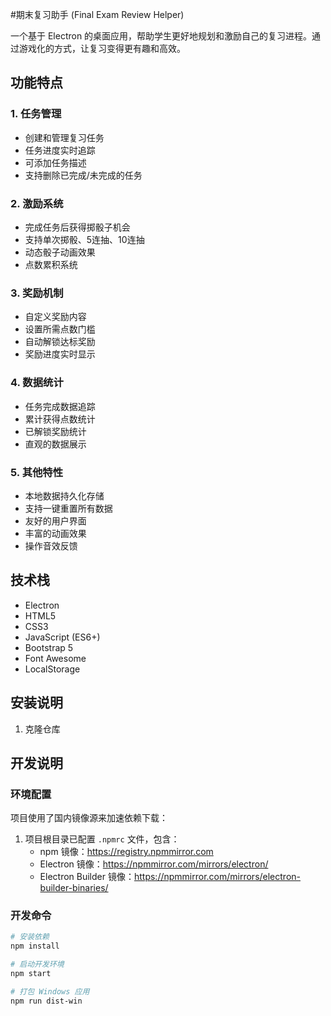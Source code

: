 #期末复习助手 (Final Exam Review Helper)

一个基于 Electron 的桌面应用，帮助学生更好地规划和激励自己的复习进程。通过游戏化的方式，让复习变得更有趣和高效。



## 功能特点

### 1. 任务管理

- 创建和管理复习任务
- 任务进度实时追踪
- 可添加任务描述
- 支持删除已完成/未完成的任务

### 2. 激励系统

- 完成任务后获得掷骰子机会
- 支持单次掷骰、5连抽、10连抽
- 动态骰子动画效果
- 点数累积系统

### 3. 奖励机制

- 自定义奖励内容
- 设置所需点数门槛
- 自动解锁达标奖励
- 奖励进度实时显示

### 4. 数据统计

- 任务完成数据追踪
- 累计获得点数统计
- 已解锁奖励统计
- 直观的数据展示

### 5. 其他特性

- 本地数据持久化存储
- 支持一键重置所有数据
- 友好的用户界面
- 丰富的动画效果
- 操作音效反馈

## 技术栈

- Electron
- HTML5
- CSS3
- JavaScript (ES6+)
- Bootstrap 5
- Font Awesome
- LocalStorage

## 安装说明

1. 克隆仓库 

## 开发说明

### 环境配置

项目使用了国内镜像源来加速依赖下载：

1. 项目根目录已配置 `.npmrc` 文件，包含：
   - npm 镜像：https://registry.npmmirror.com
   - Electron 镜像：https://npmmirror.com/mirrors/electron/
   - Electron Builder 镜像：https://npmmirror.com/mirrors/electron-builder-binaries/

### 开发命令

```bash
# 安装依赖
npm install

# 启动开发环境
npm start

# 打包 Windows 应用
npm run dist-win
```

